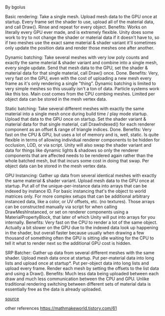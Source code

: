 By bgolus

Basic rendering:
Take a single mesh. Upload mesh data to the GPU once at startup. Every frame set the shader to use, upload all of the material data, and call Draw(). Rinse and repeat for every object.
Benefits: Works on literally every GPU ever made, and is extremely flexible. Unity does some work to try to not change the shader or material data if it doesn't have to, so if two meshes use the exact same material & shader variant it'll sometimes only update the position data and render those meshes one after another.

Dynamic batching:
Take several meshes with very low poly counts and exactly the same material & shader variant and combine into a single mesh, every single update. Send that mesh data to the GPU, set the shader & material data for that single material, call Draw() once. Done.
Benefits: Very, very fast on the GPU, even with the cost of uploading a new mesh every frame as it's only rendering a single "thing". Dynamic batching is limited to very simple meshes so this usually isn't a ton of data. Particle systems work like this too. Main cost comes from the CPU combing meshes. Limited per object data can be stored in the mesh vertex data.

Static batching:
Take several different meshes with exactly the same material into a single mesh once during build time / play mode startup. Upload that data to the GPU once on startup. Set the shader variant & material data for that single material, call DrawIndexed() for each renderer component as an offset & range of triangle indices. Done.
Benefits: Very fast on the CPU & GPU, but uses a lot of memory and is, well, static. Is quite flexible in terms of allowing individual renderer components to be hidden for occlusion, LOD, or via script. Unity will also swap the shader variant and data for things like dynamic lights & shadows so only the renderer components that are affected needs to be rendered again rather than the whole batched mesh, but that incurs some cost in doing that swap. Per object data can be stored in the mesh vertex data.

GPU Instancing:
Gather up data from several identical meshes with exactly the same material & shader variant. Upload mesh data to the GPU once at startup. Put all of the unique-per-instance data into arrays that can be indexed by instance ID. For basic instancing that's the object to world matrices only. For more complex setups that can be additional arbitrary instanced data, like a color, or UV offsets, etc. (no textures). Those arrays can be constructed manually via script for when calling DrawMeshInstanced, or set on renderer components using a MaterialPropertyBlock, that later of which Unity will put into arrays for you internally.
Benefits: Very fast on the CPU to render a lot of the same object. Actually a bit slower on the GPU due to the indexed data look up happening in the shader, but overall faster because usually when drawing a few thousand of something often the GPU is sitting idle waiting for the CPU to tell it what to render next so the additional GPU cost is hidden.

SRP Batcher:
Gather up data from several different meshes with the same shader. Upload mesh data once at startup. Put per-material data into long lists and upload once at startup*. Put per-object data into long lists and upload every frame. Render each mesh by setting the offsets to the list data and using a Draw().
Benefits: Much less data being uploaded between each draw and much less communication between the CPU and GPU. Unlike traditional rendering switching between different sets of material data is essentially free as the data is already uploaded.

[source](https://forum.unity.com/threads/srp-batcher-and-gpu-instancing.833362/)

other references
https://mathmakeworld.tistory.com/61